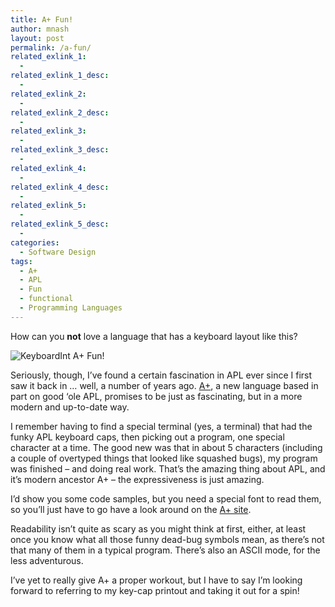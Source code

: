 ```yaml
---
title: A+ Fun!
author: mnash
layout: post
permalink: /a-fun/
related_exlink_1:
  - 
related_exlink_1_desc:
  - 
related_exlink_2:
  - 
related_exlink_2_desc:
  - 
related_exlink_3:
  - 
related_exlink_3_desc:
  - 
related_exlink_4:
  - 
related_exlink_4_desc:
  - 
related_exlink_5:
  - 
related_exlink_5_desc:
  - 
categories:
  - Software Design
tags:
  - A+
  - APL
  - Fun
  - functional
  - Programming Languages
---
```

How can you **not** love a language that has a keyboard layout like this? 

![KeyboardInt A+ Fun!][1]

Seriously, though, I&#8217;ve found a certain fascination in APL ever since I first saw it back in &#8230; well, a number of years ago. [A+][2], a new language based in part on good &#8216;ole APL, promises to be just as fascinating, but in a more modern and up-to-date way.

I remember having to find a special terminal (yes, a terminal) that had the funky APL keyboard caps, then picking out a program, one special character at a time. The good new was that in about 5 characters (including a couple of overtyped things that looked like squashed bugs), my program was finished &#8211; and doing real work. That&#8217;s the amazing thing about APL, and it&#8217;s modern ancestor A+ &#8211; the expressiveness is just amazing.

I&#8217;d show you some code samples, but you need a special font to read them, so you&#8217;ll just have to go have a look around on the [A+ site][2].

Readability isn&#8217;t quite as scary as you might think at first, either, at least once you know what all those funny dead-bug symbols mean, as there&#8217;s not that many of them in a typical program. There&#8217;s also an ASCII mode, for the less adventurous.

I&#8217;ve yet to really give A+ a proper workout, but I have to say I&#8217;m looking forward to referring to my key-cap printout and taking it out for a spin!

 [1]: http://www.aplusdev.org/KeyboardInt.gif "A+ Fun!"
 [2]: http://www.aplusdev.org/